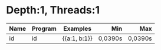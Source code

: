 # Depth:1, Threads:1
Name | Program | Examples | Min | Max
--- | --- | --- | ---: | ---:
id | id | {{a:1, b:1}} | 0,0390s | 0,0390s
